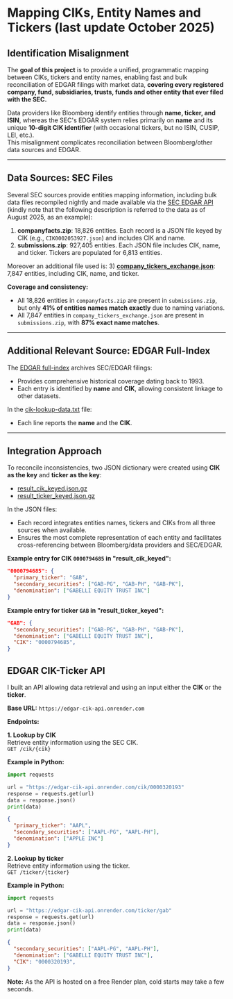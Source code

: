 # Mapping CIKs, Entity Names and Tickers (last update October 2025)

## Identification Misalignment
The **goal of this project** is to provide a unified, programmatic mapping between CIKs, tickers and entity names, enabling fast and bulk reconciliation of EDGAR filings with market data, **covering every registered company, fund, subsidiaries, trusts, funds and other entity that ever filed with the SEC.**

Data providers like Bloomberg identify entities through **name, ticker, and ISIN**, whereas the SEC's EDGAR system relies primarily on **name** and its unique **10-digit CIK identifier** (with occasional tickers, but no ISIN, CUSIP, LEI, etc.).  
This misalignment complicates reconciliation between Bloomberg/other data sources and EDGAR.

---

## Data Sources: SEC Files
Several SEC sources provide entities mapping information, including bulk data files recompiled nightly and made available via the [SEC EDGAR API](https://www.sec.gov/search-filings/edgar-application-programming-interfaces) (kindly note that the following description is referred to the data as of August 2025, as an example):

1) **companyfacts.zip**: 18,826 entities. Each record is a JSON file keyed by CIK (e.g., `CIK0002053927.json`) and includes CIK and name.  
2) **submissions.zip**: 927,405 entities. Each JSON file includes CIK, name, and ticker. Tickers are populated for 6,813 entities. 

Moreover an additional file used is:
3) **[company_tickers_exchange.json](https://www.sec.gov/files/company_tickers_exchange.json)**: 7,847 entities, including CIK, name, and ticker.  

**Coverage and consistency:**
- All 18,826 entities in `companyfacts.zip` are present in `submissions.zip`, but only **41% of entities names match exactly** due to naming variations.  
- All 7,847 entities in `company_tickers_exchange.json` are present in `submissions.zip`, with **87% exact name matches**.

---

## Additional Relevant Source: EDGAR Full-Index
The [EDGAR full-index](https://www.sec.gov/Archives/edgar/full-index/) archives SEC/EDGAR filings:  
- Provides comprehensive historical coverage dating back to 1993.  
- Each entry is identified by **name** and **CIK**, allowing consistent linkage to other datasets.  

In the [cik-lookup-data.txt](https://www.sec.gov/Archives/edgar/cik-lookup-data.txt) file:
- Each line reports the **name** and the **CIK**.  

---

## Integration Approach
To reconcile inconsistencies, two JSON dictionary were created using **CIK as the key** and **ticker as the key**: 
- [result_cik_keyed.json.gz](https://github.com/GTocchi/edgar-cik-api/blob/main/result_cik_keyed.json.gz)
- [result_ticker_keyed.json.gz](https://github.com/GTocchi/edgar-cik-api/blob/main/result_ticker_keyed.json.gz)

In the JSON files:
- Each record integrates entities names, tickers and CIKs from all three sources when available.
- Ensures the most complete representation of each entity and facilitates cross-referencing between Bloomberg/data providers and SEC/EDGAR.

**Example entry for CIK `0000794685` in "result_cik_keyed":**

```json
"0000794685": {
  "primary_ticker": "GAB",
  "secondary_securities": ["GAB-PG", "GAB-PH", "GAB-PK"],
  "denomination": ["GABELLI EQUITY TRUST INC"]
}
```

**Example entry for ticker `GAB` in "result_ticker_keyed":**

```json
"GAB": {
  "secondary_securities": ["GAB-PG", "GAB-PH", "GAB-PK"],
  "denomination": ["GABELLI EQUITY TRUST INC"],
  "CIK": "0000794685",
}
```
## EDGAR CIK-Ticker API

I built an API allowing data retrieval and using an input either the **CIK** or the **ticker**.

**Base URL:** `https://edgar-cik-api.onrender.com`

**Endpoints:**

**1. Lookup by CIK**  
Retrieve entity information using the SEC CIK.  
`GET /cik/{cik}`

**Example in Python:**
```python
import requests

url = "https://edgar-cik-api.onrender.com/cik/0000320193"
response = requests.get(url)
data = response.json()
print(data)
```
```json
{
  "primary_ticker": "AAPL",
  "secondary_securities": ["AAPL-PG", "AAPL-PH"],
  "denomination": ["APPLE INC"]
}
```
**2. Lookup by ticker**  
Retrieve entity information using the ticker.  
`GET /ticker/{ticker}`

**Example in Python:**
```python
import requests

url = "https://edgar-cik-api.onrender.com/ticker/gab"
response = requests.get(url)
data = response.json()
print(data)
```

```json
{
  "secondary_securities": ["AAPL-PG", "AAPL-PH"],
  "denomination": ["GABELLI EQUITY TRUST INC"],
  "CIK": "0000320193",
}
```

**Note:** As the API is hosted on a free Render plan, cold starts may take a few seconds.
